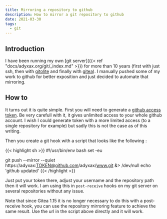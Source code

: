 ```yaml
---
title: Mirroring a repository to github
description: How to mirror a git repository to github
date: 2021-03-30
tags:
  - git
---
```


## Introduction

I have been running my own [git server]({{< ref "docs/adyxax.org/git/_index.md" >}}) for more than 10 years (first with just ssh, then with [gitolite](https://gitolite.com/gitolite/index.html) and finally with [gitea](https://gitea.io/)). I manually pushed some of my work to github for better exposition and just decided to automate that mirroring.

## How to

It turns out it is quite simple. First you will need to generate a [github access token](https://github.com/settings/tokens). Be very carefull with it, it gives unlimited access to your whole github account. I wish I could generate token with a more limited access (to a single repository for example) but sadly this is not the case as of this writing.

Then you create a git hook with a script that looks like the following :

{{< highlight sh >}}
#!/usr/bin/env bash
set -eu

git push --mirror --quiet https://adyxax:TOKEN@github.com/adyxax/www.git &> /dev/null
echo 'github updated'
{{< /highlight >}}

Just put your token there, adjust your username and the repository path then it will work. I am using this in `post-receive` hooks on my git server on several repositories without any issue.

Note that since Gitea 1.15 it is no longer necessary to do this with a post-receive hook, you can use the repository mirroring feature to achieve the same result. Use the url in the script above directly and it will work.
